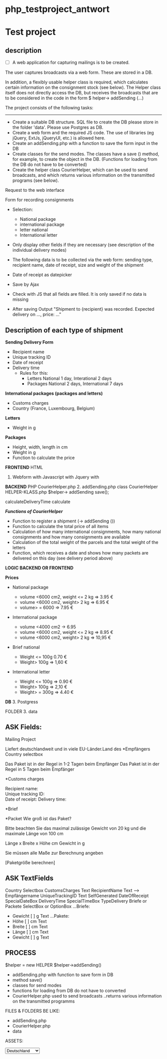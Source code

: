 # php_testproject_antwort

Test project
===========

description 
------------
* [ ] A web application for capturing mailings is to be created.




The user captures broadcasts via a web form. These are stored in a DB.

In addition, a flexibly usable helper class is required, which calculates certain information on the consignment stock (see below). The Helper class itself does not directly access the DB, but receives the broadcasts that are to be considered in the code in the form $ helper-> addSending (...)

The project consists of the following tasks:
-------------------------------------------------- -
* Create a suitable DB structure. SQL file to create the DB please store in the folder 'data'. Please use Postgres as DB.
* Create a web form and the required JS code. The use of libraries (eg jQuery, ExtJs, jQueryUI, etc.) is allowed here.
* Create an addSending.php with a function to save the form input in the DB
* Create classes for the send modes. The classes have a save () method, for example, to create the object in the DB. (Functions for loading from the DB do not have to be converted)
* Create the helper class CourierHelper, which can be used to send broadcasts, and which returns various information on the transmitted programs (see below).


Request to the web interface

Form for recording consignments

* Selection:
  - National package
  - international package
  - letter national
  - International letter

* Only display other fields if they are necessary (see description of the individual delivery modes)
* The following data is to be collected via the web form: sending type, recipient name, date of receipt, size and weight of the shipment
* Date of receipt as datepicker
* Save by Ajax
* Check with JS that all fields are filled. It is only saved if no data is missing
* After saving Output "Shipment to {recipient} was recorded. Expected delivery on ..., price: ..."

Description of each type of shipment
--------------------------------------------
**Sending Delivery Form**
* Recipient name
* Unique tracking ID
* Date of receipt
* Delivery time 
  - Rules for this:
    - Letters National 1 day, Interational 2 days
    - Packages National 2 days, International 7 days

**International packages (packages and letters)**
* Customs charges
* Country (France, Luxembourg, Belgium)

**Letters**
* Weight in g

**Packages**
* Height, width, length in cm
* Weight in g
* Function to calculate the price








**FRONTEND**
HTML 
1. Webform 
   with Javascript
   with Jquery
   with 




**BACKEND**
PHP
CourierHelper.php
2. addSending.php 
class CourierHelper 
HELPER-KLASS.php
$helper-> addSending
save();

calculateDeliveryTime
calculate





***Functions of CourierHelper***
* Function to register a shipment (-> addSending ())
* Function to calculate the total price of all items
* Calculation of how many international consignments, how many national consignments and how many consignments are available
* Calculation of the total weight of the parcels and the total weight of the letters
* Function, which receives a date and shows how many packets are delivered on this day (see delivery period above)






**LOGIC BACKEND OR FRONTEND**

**Prices**
* National package
  - volume <6000 cm2, weight <= 2 kg => 3.95 €
  - volume <6000 cm2, weight> 2 kg => 6.95 €
  - volume> = 6000 => 7.95 €

* International package
  - volume <4000 cm2 -> 6.95
  - volume <6000 cm2, weight <= 2 kg => 8.95 €
  - volume <6000 cm2, weight> 2 kg => 10,95 €

* Brief national
  - Weight <= 100g 0.70 €
  - Weight> 100g => 1,60 €

* International letter
  - Weight <= 100g => 0.90 €
  - Weight> 100g => 2,10 €
  - Weight> = 300g => 4.40 €







**DB**
3. Postgress


FOLDER 
3. data




ASK Fields: 
--------------
Mailing Project

Liefert deutschlandweit und in viele EU-Länder.Land des *Empfängers Country selectbox

Das Paket ist in der Regel in 1-2 Tagen beim Empfänger
Das Paket ist in der Regel in 5 Tagen beim Empfänger

*Customs charges

Recipient name:  
Unique tracking ID:  
Date of receipt:
Delivery time:

*Brief

*Packet 
Wie groß ist das Paket?

Bitte beachten Sie das maximal zulässige Gewicht von 20 kg und die maximale Länge von 100 cm

Länge
x
Breite
x
Höhe 
cm
Gewicht in g

Sie müssen alle Maße zur Berechnung angeben

[Paketgröße berechnen]


ASK TextFields 
-------------------
Country Selectbox
CustomsCharges Text 
RecipientName Text   --> Empfängername
UniqueTrackingID  Text SelfGenerated
DateOfReceipt SpecialDateBox
DeliveryTime SpecialTimeBox
TypeDelivery Briefe or Packete SelectBox or OptionBox
...Briefe:
  + Gewicht [  ] g Text 
...Pakete:
  + Höhe [ ] cm   Text 
  + Breite [  ] cm   Text 
  + Länge  [  ] cm Text 
  + Gewicht [ ] g Text 




PROCESS
---------


$helper = new HELPER 
$helper->addSending()  
+ addSending.php with function to save form in DB
+ method save()
+ classes for send modes
+ functions for loading from DB do not have to converted
+ CourierHelper.php   used to send broadcasts   ..returns various information on the transmitted programms 

FILES & FOLDERS BE LIKE:

+ addSending.php 
+ CourierHelper.php 
+ data




ASSETS: 

<select name="ctl00$cphContent$selZielLand" onchange="javascript:setTimeout('__doPostBack(\'ctl00$cphContent$selZielLand\',\'\')', 0)" id="ctl00_cphContent_selZielLand" tabindex="215" class="selectStyled">
				<option value="BEL">Belgien</option>
				<option value="BGR">Bulgarien</option>
				<option value="DNK">Dänemark</option>
				<option selected="selected" value="DEU">Deutschland</option>
				<option value="EST">Estland</option>
				<option value="FIN">Finnland</option>
				<option value="FRA">Frankreich</option>
				<option value="GRC">Griechenland</option>
				<option value="GBR">Großbritannien</option>
				<option value="IRL">Irland</option>
				<option value="ITA">Italien</option>
				<option value="HRV">Kroatien</option>
				<option value="LVA">Lettland</option>
				<option value="LTU">Litauen</option>
				<option value="LUX">Luxemburg</option>
				<option value="MCO">Monaco</option>
				<option value="NLD">Niederlande</option>
				<option value="AUT">Österreich</option>
				<option value="POL">Polen</option>
				<option value="PRT">Portugal</option>
				<option value="ROU">Rumänien</option>
				<option value="SWE">Schweden</option>
				<option value="SVK">Slowakei</option>
				<option value="SVN">Slowenien</option>
				<option value="ESP">Spanien</option>
				<option value="CZE">Tschechien</option>
				<option value="HUN">Ungarn</option>

			</select>



            <TimePicker
              key="empfaenger_zeit"
              name="empfaenger_zeit"
              id="empfaenger_zeit"
              hintText="Eingangszeit"
              floatingLabelText="Eingangszeit"
              mode="landscape"
              locale="de"
              hintText="Wählen Sie eine Tageszeit für die Paketlieferung an"
              okLabel="Nutzen"
              cancelLabel="Beenden"
            />


Requirements
--------
* Search the repository and make a pull request after completion.
* Work with several smaller commits, so that we can understand the procedure.
* Data is stored in Postgres DB.
* Do not use external libraries or composer packages for PHP
* JS allows the use of libraries
* Store result in git repository
* Store the SQL file for DB into the data folder